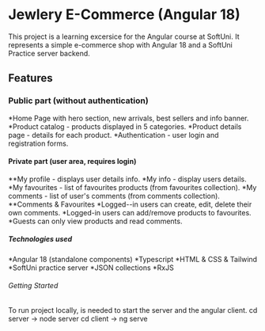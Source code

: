 # Jewlery E-Commerce (Angular 18)
This project is a learning excersice for the Angular course at SoftUni.
It represents a simple e-commerce shop with Angular 18 and a SoftUni Practice server backend.

## Features

### Public part (without authentication)
*Home Page with hero section, new arrivals, best sellers and info banner.
*Product catalog - products displayed in 5 categories.
*Product details page - details for each product.
*Authentication - user login and registration forms.

#### Private part (user area, requires login)
**My profile - displays user details info.
*My info - display users details.
*My favourites - list of favourites products (from favourites collection).
*My comments - list of user's comments (from comments collection).
**Comments & Favourites
*Logged--in users can create, edit, delete their own comments.
*Logged-in users can add/remove products to favourites.
*Guests can only view products and read comments.

##### Technologies used
*Angular 18 (standalone components)
*Typescript
*HTML & CSS & Tailwind
*SoftUni practice server
*JSON collections
*RxJS

###### Getting Started
To run project locally, is needed to start the server and the angular client.
cd server -> node server
cd client -> ng serve


